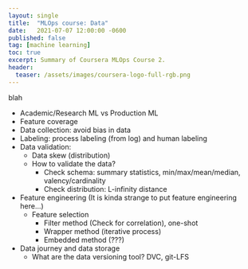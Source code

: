 ```yaml
---
layout: single
title:  "MLOps course: Data"
date:   2021-07-07 12:00:00 -0600
published: false
tag: [machine learning]
toc: true
excerpt: Summary of Coursera MLOps Course 2.
header:
  teaser: /assets/images/coursera-logo-full-rgb.png
---
```

blah

* Academic/Research ML vs Production ML
* Feature coverage
* Data collection: avoid bias in data
* Labeling: process labeling (from log) and human labeling
* Data validation:
  * Data skew (distribution)
  * How to validate the data?
    * Check schema: summary statistics, min/max/mean/median, valency/cardinality
    * Check distribution: L-infinity distance
* Feature engineering (It is kinda strange to put feature engineering here...)
  * Feature selection
    * Filter method (Check for correlation), one-shot
    * Wrapper method (iterative process)
    * Embedded method (???)
* Data journey and data storage
  * What are the data versioning tool? DVC, git-LFS
